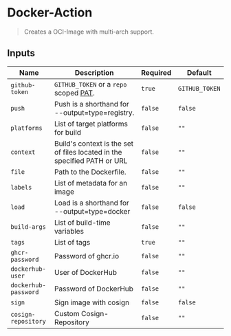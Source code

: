 
# Docker-Action

> Creates a OCI-Image with multi-arch support.


## Inputs

| Name | Description | Required | Default |
| --- | --- | --- | --- |
| `github-token` | `GITHUB_TOKEN` or a `repo` scoped [PAT](https://docs.github.com/en/github/authenticating-to-github/creating-a-personal-access-token). | `true` | `GITHUB_TOKEN` |
| `push` | Push is a shorthand for --output=type=registry. | `false` | `false` |
| `platforms` | List of target platforms for build | `false` | `""` |
| `context` | Build's context is the set of files located in the specified PATH or URL | `false` | `""` |
| `file` | Path to the Dockerfile. | `false` | `""` |
| `labels` | List of metadata for an image | `false` | `""` |
| `load` | Load is a shorthand for --output=type=docker | `false` | `false` |
| `build-args` | List of build-time variables | `false` | `""` |
| `tags` | List of tags | `true` | `""` |
| `ghcr-password` | Password of ghcr.io | `false` | `""` |
| `dockerhub-user` | User of DockerHub | `false` | `""` |
| `dockerhub-password` | Password of DockerHub | `false` | `""` |
| `sign` | Sign image with cosign | `false` | `false` |
| `cosign-repository` | Custom Cosign-Repository | `false` | `""` |
